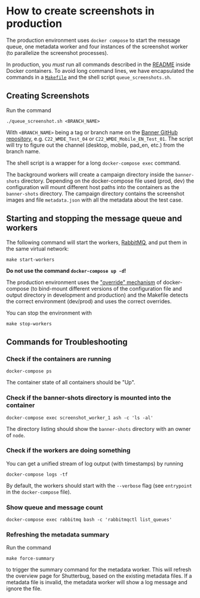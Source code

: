 # How to create screenshots in production

The production environment uses `docker compose` to start the message
queue, one metadata worker and four instances of the screenshot worker (to
parallelize the screenshot processes).

In production, you *must* run all commands described in the
[README](README.md) inside Docker containers. To avoid long command lines,
we have encapsulated the commands in a [`Makefile`](Makefile) and the
shell script `queue_screenshots.sh`.

## Creating Screenshots

Run the command

```shell
./queue_screenshot.sh <BRANCH_NAME>
```

With `<BRANCH_NAME>` being a tag or branch name on the [Banner GitHub
repository](https://github.com/wmde/fundraising-banners), e.g.
`C22_WMDE_Test_04` or `C22_WMDE_Mobile_EN_Test_01`. The script will try to
figure out the channel (desktop, mobile, pad_en, etc.) from the branch
name.

The shell script is a wrapper for a long `docker-compose exec` command.

The background workers will create a campaign directory inside the
`banner-shots` directory. Depending on the docker-compose file used (prod,
dev) the configuration will mount different host paths into the containers
as the `banner-shots` directory. The campaign directory contains the
screenshot images and file `metadata.json` with all the metadata about the
test case.

## Starting and stopping the message queue and workers

The following command will start the workers, [RabbitMQ](https://www.rabbitmq.com/), and put them in the same virtual network:

	make start-workers

**Do not use the command `docker-compose up -d`!**

The production environment uses the ["override"
mechanism](https://docs.docker.com/compose/extends/#multiple-compose-files)
of docker-compose (to bind-mount different versions of the configuration
file and output directory in development and production) and the Makefile
detects the correct environment (dev/prod) and uses the correct overrides.


You can stop the environment with

	make stop-workers


## Commands for Troubleshooting


### Check if the containers are running

	docker-compose ps

The container state of all containers should be "Up".

### Check if the banner-shots directory is mounted into the container

	docker-compose exec screenshot_worker_1 ash -c 'ls -al'

The directory listing should show the `banner-shots` directory with an
owner of `node`.

### Check if the workers are doing something

You can get a unified stream of log output (with timestamps) by running

	docker-compose logs -tf

By default, the workers should start with the `--verbose` flag
(see `entrypoint` in the `docker-compose` file).


### Show queue and message count

	docker-compose exec rabbitmq bash -c 'rabbitmqctl list_queues'

### Refreshing the metadata summary

Run the command 

	make force-summary

to trigger the summary command for the metadata worker. This will refresh
the overview page for Shutterbug, based on the existing metadata files. If
a metadata file is invalid, the metadata worker will show a log message
and ignore the file.


